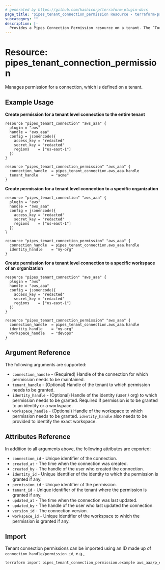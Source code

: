 ```yaml
---
# generated by https://github.com/hashicorp/terraform-plugin-docs
page_title: "pipes_tenant_connection_permission Resource - terraform-provider-pipes"
subcategory: ""
description: |-
  Provides a Pipes Connection Permission resource on a tenant. The `Turbot Pipes Permission` allows connections / connection folders to be shared across tenant, identity, or workspace depending on the level at which the connection / connection folder exists.
---
```


# Resource: pipes_tenant_connection_permission

Manages permission for a connection, which is defined on a tenant.

## Example Usage

**Create permission for a tenant level connection to the entire tenant**

```hcl
resource "pipes_tenant_connection" "aws_aaa" {
  plugin = "aws"
  handle = "aws_aaa"
  config = jsonencode({
    access_key = "redacted"
    secret_key = "redacted"
    regions    = ["us-east-1"]
  })
}

resource "pipes_tenant_connection_permission" "aws_aaa" {
  connection_handle  = pipes_tenant_connection.aws_aaa.handle
  tenant_handle      = "acme"
}
```

**Create permission for a tenant level connection to a specific organization**

```hcl
resource "pipes_tenant_connection" "aws_aaa" {
  plugin = "aws"
  handle = "aws_aaa"
  config = jsonencode({
    access_key = "redacted"
    secret_key = "redacted"
    regions    = ["us-east-1"]
  })
}

resource "pipes_tenant_connection_permission" "aws_aaa" {
  connection_handle  = pipes_tenant_connection.aws_aaa.handle
  identity_handle    = "my-org"
}
```

**Create permission for a tenant level connection to a specific workspace of an organization**

```hcl
resource "pipes_tenant_connection" "aws_aaa" {
  plugin = "aws"
  handle = "aws_aaa"
  config = jsonencode({
    access_key = "redacted"
    secret_key = "redacted"
    regions    = ["us-east-1"]
  })
}

resource "pipes_tenant_connection_permission" "aws_aaa" {
  connection_handle  = pipes_tenant_connection.aws_aaa.handle
  identity_handle    = "my-org"
  workspace_handle   = "devops"
}
```

## Argument Reference

The following arguments are supported:

- `connection_handle` - (Required) Handle of the connection for which permission needs to be maintained.
- `tenant_handle` - (Optional) Handle of the tenant to which permission needs to be granted.
- `identity_handle` - (Optional) Handle of the identity (user / org) to which permission needs to be granted. Required if permission is to be granted to an identity or a workspace.
- `workspace_handle` - (Optional) Handle of the workspace to which permission needs to be granted. `identity_handle` also needs to be provided to identify the exact workspace.

## Attributes Reference

In addition to all arguments above, the following attributes are exported:

- `connection_id` - Unique identifier of the connection.
- `created_at` - The time when the connection was created.
- `created_by` - The handle of the user who created the connection.
- `identity_id` - Unique identifier of the identity to which the permission is granted if any.
- `permission_id` - Unique identifier of the permission.
- `tenant_id` - Unique identifier of the tenant where the permission is granted if any.
- `updated_at` - The time when the connection was last updated.
- `updated_by` - The handle of the user who last updated the connection.
- `version_id` - The connection version.
- `workspace_id` - Unique identifier of the workspace to which the permission is granted if any.

## Import

Tenant connection permissions can be imported using an ID made up of `connection_handle/permission_id`, e.g.,

```sh
terraform import pipes_tenant_connection_permission.example aws_aaa/p_cqlp0647sic7l5q2n5d0
```
